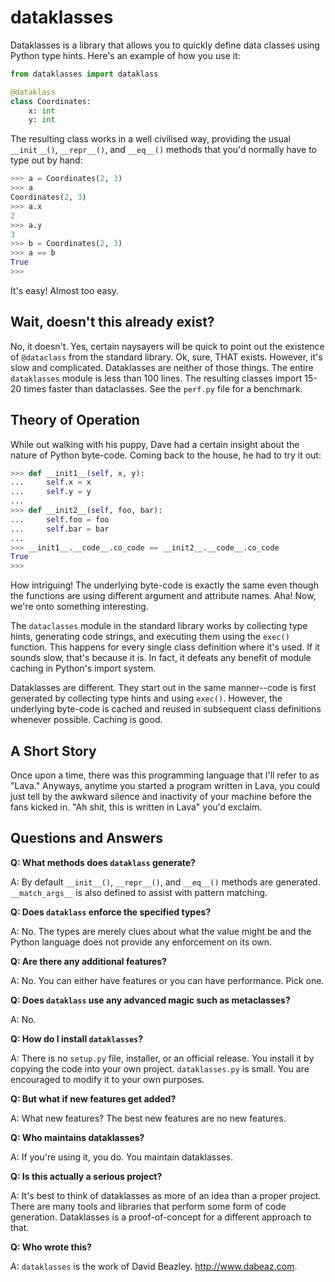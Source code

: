 # dataklasses

Dataklasses is a library that allows you to quickly define data
classes using Python type hints. Here's an example of how you use it:

```python
from dataklasses import dataklass

@dataklass
class Coordinates:
    x: int
    y: int
```

The resulting class works in a well civilised way, providing the usual
`__init__()`, `__repr__()`, and `__eq__()` methods that you'd normally
have to type out by hand:

```python
>>> a = Coordinates(2, 3)
>>> a
Coordinates(2, 3)
>>> a.x
2
>>> a.y
3
>>> b = Coordinates(2, 3)
>>> a == b
True
>>>
```

It's easy! Almost too easy.

## Wait, doesn't this already exist?

No, it doesn't.  Yes, certain naysayers will be quick to point out the
existence of `@dataclass` from the standard library. Ok, sure, THAT
exists.  However, it's slow and complicated.  Dataklasses are neither
of those things.  The entire `dataklasses` module is less than 100
lines.  The resulting classes import 15-20 times faster than
dataclasses.  See the `perf.py` file for a benchmark.

## Theory of Operation

While out walking with his puppy, Dave had a certain insight about the nature
of Python byte-code.  Coming back to the house, he had to try it out:

```python
>>> def __init1__(self, x, y):
...     self.x = x
...     self.y = y
...
>>> def __init2__(self, foo, bar):
...     self.foo = foo
...     self.bar = bar
...
>>> __init1__.__code__.co_code == __init2__.__code__.co_code
True
>>>
```

How intriguing!  The underlying byte-code is exactly the same even
though the functions are using different argument and attribute names.
Aha! Now, we're onto something interesting.

The `dataclasses` module in the standard library works by collecting
type hints, generating code strings, and executing them using the
`exec()` function.  This happens for every single class definition
where it's used. If it sounds slow, that's because it is.  In fact, it
defeats any benefit of module caching in Python's import system.

Dataklasses are different.  They start out in the same manner--code is
first generated by collecting type hints and using `exec()`.  However,
the underlying byte-code is cached and reused in subsequent class
definitions whenever possible. Caching is good. 

## A Short Story

Once upon a time, there was this programming language that I'll refer
to as "Lava."  Anyways, anytime you started a program written in Lava,
you could just tell by the awkward silence and inactivity of your
machine before the fans kicked in.  "Ah shit, this is written in Lava"
you'd exclaim.

## Questions and Answers

**Q: What methods does `dataklass` generate?**

A: By default `__init__()`, `__repr__()`, and `__eq__()` methods are generated.
`__match_args__` is also defined to assist with pattern matching.

**Q: Does `dataklass` enforce the specified types?**

A: No. The types are merely clues about what the value might be and
the Python language does not provide any enforcement on its own. 

**Q: Are there any additional features?**

A: No. You can either have features or you can have performance. Pick one.

**Q: Does `dataklass` use any advanced magic such as metaclasses?**

A: No. 

**Q: How do I install `dataklasses`?**

A: There is no `setup.py` file, installer, or an official release. You
install it by copying the code into your own project. `dataklasses.py` is
small. You are encouraged to modify it to your own purposes.

**Q: But what if new features get added?**

A: What new features?  The best new features are no new features. 

**Q: Who maintains dataklasses?**

A: If you're using it, you do. You maintain dataklasses.

**Q: Is this actually a serious project?**

A: It's best to think of dataklasses as more of an idea than a proper project.
There are many tools and libraries that perform some form of code generation.
Dataklasses is a proof-of-concept for a different approach to that. 

**Q: Who wrote this?**

A: `dataklasses` is the work of David Beazley. http://www.dabeaz.com.
